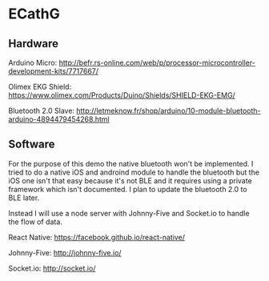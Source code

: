 # ECathG

## Hardware
Arduino Micro: http://befr.rs-online.com/web/p/processor-microcontroller-development-kits/7717667/

Olimex EKG Shield: https://www.olimex.com/Products/Duino/Shields/SHIELD-EKG-EMG/

Bluetooth 2.0 Slave: http://letmeknow.fr/shop/arduino/10-module-bluetooth-arduino-4894479454268.html

## Software

For the purpose of this demo the native bluetooth won't be implemented. I tried to do a native iOS and androind module to handle the bluetooth but the iOS one isn't that easy because it's not BLE and it requires using a private framework which isn't documented. I plan to update the bluetooth 2.0 to BLE later.

Instead I will use a node server with Johnny-Five and Socket.io to handle the flow of data.

React Native: https://facebook.github.io/react-native/

Johnny-Five: http://johnny-five.io/

Socket.io: http://socket.io/
